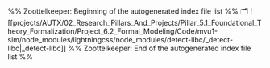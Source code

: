 %% Zoottelkeeper: Beginning of the autogenerated index file list  %%
🗂️ ![[projects/AUTX/02_Research_Pillars_And_Projects/Pillar_5.1_Foundational_Theory_Formalization/Project_6.2_Formal_Modeling/Code/mvu1-sim/node_modules/lightningcss/node_modules/detect-libc/_detect-libc|_detect-libc]]
%% Zoottelkeeper: End of the autogenerated index file list  %%

